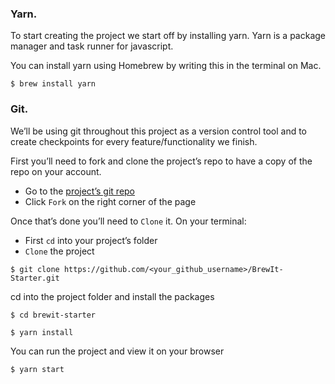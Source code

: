 ### Yarn.

To start creating the project we start off by installing yarn.
Yarn is a package manager and task runner for javascript.

You can install yarn using Homebrew by writing this in the terminal on Mac.

`$ brew install yarn`

### Git.

We’ll be using git throughout this project as a version control tool and to create checkpoints for every feature/functionality we finish.

First you’ll need to fork and clone the project’s repo to have a copy of the repo on your account.

 *	Go to the [project’s git repo](https://github.com/aishabn/BrewIt-Starter.git)
 *	Click `Fork` on the right corner of the page

Once that’s done you’ll need to `Clone` it. On your terminal:

 *	First `cd` into your project’s folder
 *	`Clone` the project

`$ git clone https://github.com/<your_github_username>/BrewIt-Starter.git`

cd into the project folder and install the packages

`$ cd brewit-starter`

`$ yarn install`

You can run the project and view it on your browser

`$ yarn start`
